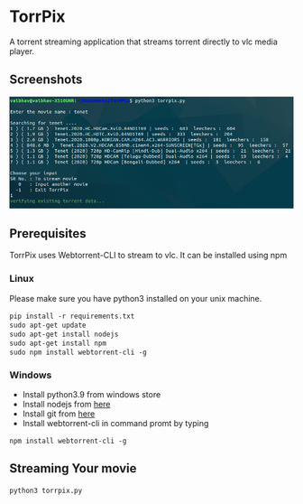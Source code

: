 # TorrPix
A torrent streaming application that streams torrent directly to vlc media player.

## Screenshots
![TorrPix ss](https://github.com/Vaibhavsaharan/TorrPix/blob/main/source/TorrPix.png)

## Prerequisites
TorrPix uses Webtorrent-CLI to stream to vlc.
It can be installed using npm

### Linux
Please make sure you have python3 installed on your unix machine.
```
pip install -r requirements.txt
sudo apt-get update
sudo apt-get install nodejs
sudo apt-get install npm
sudo npm install webtorrent-cli -g
```
### Windows
- Install python3.9 from windows store
- Install nodejs from [here](https://nodejs.org/en/download/)
- Install git from [here](https://git-scm.com/downloads)
- Install webtorrent-cli in command promt by typing
```
npm install webtorrent-cli -g
```


## Streaming Your movie

```
python3 torrpix.py

